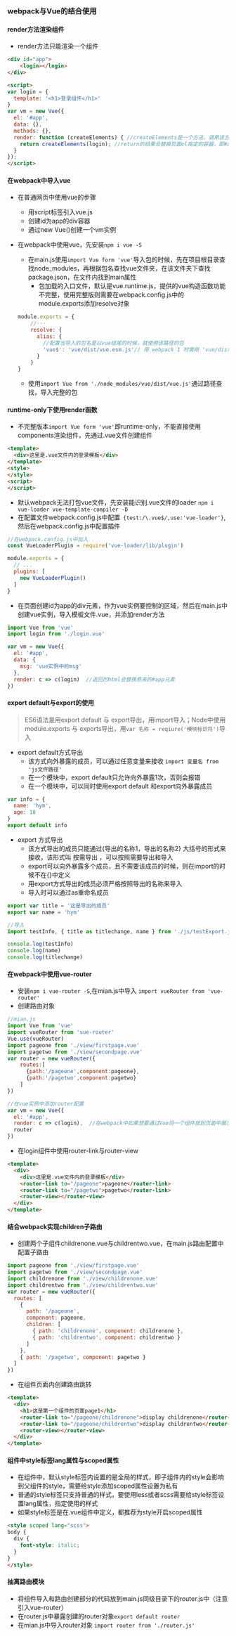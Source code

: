 ### webpack与Vue的结合使用

#### render方法渲染组件
- render方法只能渲染一个组件

```html
<div id="app">
    <login></login>
</div>

<script>
var login = {
  template: '<h1>登录组件</h1>'
}
var vm = new Vue({
  el: '#app',
  data: {},
  methods: {},
  render: function (createElements) { //createElements是一个方法，调用该方法可以把指定的模板渲染为html结构
    return createElements(login); //return的结果会替换页面el指定的容器，即#app元素被替换
  }
});
</script>
```

#### 在webpack中导入vue
- 在普通网页中使用vue的步骤
  + 用script标签引入vue.js
  + 创建id为app的div容器
  + 通过new Vue()创建一个vm实例
- 在webpack中使用vue，先安装`npm i vue -S`
  + 在main.js使用`import Vue form 'vue'`导入包的时候，先在项目根目录查找node_modules，再根据包名查找vue文件夹，在该文件夹下查找package.json，在文件内找到main属性
    - 包加载的入口文件，默认是vue.runtime.js，提供的vue构造函数功能不完整，使用完整版则需要在webpack.config.js中的module.exports添加resolve对象
  ```js
  module.exports = {
      //···
      resolve: {
        alias: {
          //配置当导入的包名是以vue结尾的时候，就使用该路径的包
          'vue$': 'vue/dist/vue.esm.js'// 用 webpack 1 时需用 'vue/dist/vue.common.js'
        }
      }
  }
  ```
  
  + 使用`import Vue from './node_modules/vue/dist/vue.js'`通过路径查找，导入完整的包

#### runtime-only下使用render函数
- 不完整版本`import Vue form 'vue'`即runtime-only，不能直接使用components渲染组件，先通过.vue文件创建组件

```html
<template>
  <div>这里是.vue文件内的登录模板</div>
</template>
<style>
</style>
<script>
</script>
```
- 默认webpack无法打包vue文件，先安装能识别.vue文件的loader `npm i vue-loader vue-template-compiler -D`
- 在配置文件webpack.config.js中配置` {test:/\.vue$/,use:'vue-loader'}`,然后在webpack.config.js中配置插件

```js
//在webpack.config.js中加入
const VueLoaderPlugin = require('vue-loader/lib/plugin')

module.exports = {
  // ...
  plugins: [
    new VueLoaderPlugin()
  ]
}
```

- 在页面创建id为app的div元素，作为vue实例要控制的区域，然后在main.js中创建vue实例，导入模板文件.vue，并添加render方法

```js
import Vue from 'vue'
import login from './login.vue'

var vm = new Vue({
  el: '#app',
  data: {
    msg: 'vue实例中的msg'
  },
  render: c => c(login)  //返回的html会替换原来的#app元素
})
```

#### export default与export的使用
> ES6语法是用export default 与 export导出，用import导入；Node中使用 module.exports 与 exports导出，用`var 名称 = reqiure('模块标识符')`导入

- export default方式导出
  + 该方式向外暴露的成员，可以通过任意变量来接收 `import 变量名 from 'js文件路径'`
  + 在一个模块中，export default只允许向外暴露1次，否则会报错
  + 在一个模块中，可以同时使用export default 和export向外暴露成员

```js
var info = {
  name: 'hym',
  age: 18
}
export default info
```

- export 方式导出
  + 该方式导出的成员只能通过{导出的名称1，导出的名称2} 大括号的形式来接收，该形式叫 按需导出 ，可以按照需要导出和导入
  + export可以向外暴露多个成员，且不需要该成员的时候，则在import的时候不在{}中定义
  + 用export方式导出的成员必须严格按照导出的名称来导入
  + 导入时可以通过as重命名成员

```js
export var title = '这是导出的成员'
export var name = 'hym'
```

```js
//导入
import testInfo, { title as titlechange, name } from './js/testExport.js'

console.log(testInfo)
console.log(name)
console.log(titlechange)
```

#### 在webpack中使用vue-router
- 安装`npm i vue-router -S`,在mian.js中导入 `import vueRouter from 'vue-router'`
- 创建路由对象

```js
//mian.js
import Vue from 'vue'
import vueRouter from 'vue-router'
Vue.use(vueRouter)
import pageone from './view/firstpage.vue'
import pagetwo from './view/secondpage.vue'
var router = new vueRouter({
    routes:[
      {path:'/pageone',component:pageone},
      {path:'/pagetwo',component:pagetwo}
    ]
})

//在vue实例中添加router配置
var vm = new Vue({
  el: '#app',
  render: c => c(login),  //在webpack中如果想要通过Vue将一个组件放到页面中展示，要是用vm实例中的render函数
  router
})
```
- 在login组件中使用router-link与router-view

```html
<template>
  <div>
    <div>这里是.vue文件内的登录模板</div>
    <router-link to="/pageone">pageone</router-link>
    <router-link to="/pagetwo">pagetwo</router-link>
    <router-view></router-view>
  </div>
</template>
```

#### 结合webpack实现children子路由
- 创建两个子组件childrenone.vue与childrentwo.vue，在main.js路由配置中配置子路由

```js
import pageone from './view/firstpage.vue'
import pagetwo from './view/secondpage.vue'
import childrenone from './view/childrenone.vue'
import childrentwo from './view/childrentwo.vue'
var router = new vueRouter({
  routes: [
    {
      path: '/pageone',
      component: pageone,
      children: [
        { path: 'childrenone', component: childrenone },
        { path: 'childrentwo', component: childrentwo }
      ]
    },
    { path: '/pagetwo', component: pagetwo }
  ]
})
```
- 在组件页面内创建路由跳转

```html
<template>
  <div>
    <h1>这是第一个组件的页面page1</h1>
    <router-link to="/pageone/childrenone">display childrenone</router-link>
    <router-link to="/pageone/childrentwo">display childrentwo</router-link>
    <router-view></router-view>
  </div>
</template>
```

#### 组件中style标签lang属性与scoped属性
- 在组件中，默认style标签内设置的是全局的样式，即子组件内的style会影响到父组件的style，需要给style添加scoped属性设置为私有
- 普通的style标签只支持普通的样式，要使用less或者scss需要给style标签设置lang属性，指定使用的样式
- 如果style标签是在.vue组件中定义，都推荐为style开启scoped属性

```html
<style scoped lang="scss">
body {
  div {
    font-style: italic;
  }
}
</style>
```

#### 抽离路由模块
- 将组件导入和路由创建部分的代码放到main.js同级目录下的router.js中（注意引入vue-router）
- 在router.js中暴露创建的router对象`export default router`
- 在mian.js中导入router对象 `import router from './router.js'`